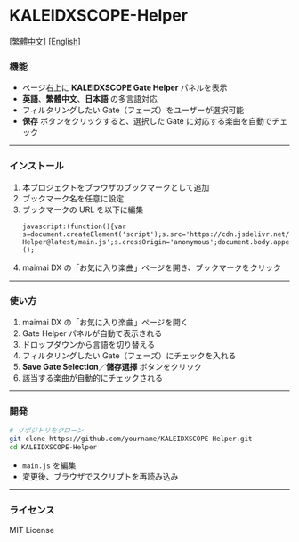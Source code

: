 # KALEIDXSCOPE-Helper
[[繁體中文]](https://github.com/XingYanTW/KALEIDXSCOPE-Helper/blob/main/README.md) [[English]](https://github.com/XingYanTW/KALEIDXSCOPE-Helper/blob/main/README_EN.md)

### 機能
- ページ右上に **KALEIDXSCOPE Gate Helper** パネルを表示  
- **英語**、**繁體中文**、**日本語** の多言語対応  
- フィルタリングしたい Gate（フェーズ）をユーザーが選択可能  
- **保存** ボタンをクリックすると、選択した Gate に対応する楽曲を自動でチェック  

---

### インストール
1. 本プロジェクトをブラウザのブックマークとして追加  
2. ブックマーク名を任意に設定  
3. ブックマークの URL を以下に編集  
   ```
   javascript:(function(){var s=document.createElement('script');s.src='https://cdn.jsdelivr.net/gh/XingYanTW/KALEIDXSCOPE-Helper@latest/main.js';s.crossOrigin='anonymous';document.body.appendChild(s);})();
   ```
4. maimai DX の「お気に入り楽曲」ページを開き、ブックマークをクリック  

---

### 使い方
1. maimai DX の「お気に入り楽曲」ページを開く  
2. Gate Helper パネルが自動で表示される  
3. ドロップダウンから言語を切り替える  
4. フィルタリングしたい Gate（フェーズ）にチェックを入れる  
5. **Save Gate Selection**／**儲存選擇** ボタンをクリック  
6. 該当する楽曲が自動的にチェックされる  

---

### 開発
```bash
# リポジトリをクローン
git clone https://github.com/yourname/KALEIDXSCOPE-Helper.git
cd KALEIDXSCOPE-Helper
```
- `main.js` を編集  
- 変更後、ブラウザでスクリプトを再読み込み  

---

### ライセンス
MIT License